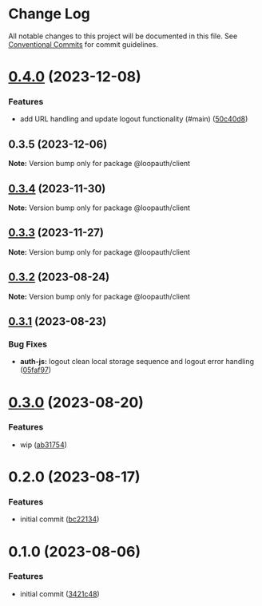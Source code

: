 # Change Log

All notable changes to this project will be documented in this file.
See [Conventional Commits](https://conventionalcommits.org) for commit guidelines.

# [0.4.0](https://github.com/betaly/loopauth-js/compare/@loopauth/client@0.3.5...@loopauth/client@0.4.0) (2023-12-08)


### Features

* add URL handling and update logout functionality (#main) ([50c40d8](https://github.com/betaly/loopauth-js/commit/50c40d827abbaf7b7ff4e5696d796cbafdcdf163))





## 0.3.5 (2023-12-06)

**Note:** Version bump only for package @loopauth/client





## [0.3.4](https://github.com/betaly/loopauth-js/compare/@loopauth/client@0.3.3...@loopauth/client@0.3.4) (2023-11-30)

**Note:** Version bump only for package @loopauth/client





## [0.3.3](https://github.com/betaly/loopauth-js/compare/@loopauth/client@0.3.2...@loopauth/client@0.3.3) (2023-11-27)

**Note:** Version bump only for package @loopauth/client





## [0.3.2](https://github.com/betaly/loopauth-js/compare/@loopauth/client@0.3.1...@loopauth/client@0.3.2) (2023-08-24)

**Note:** Version bump only for package @loopauth/client





## [0.3.1](https://github.com/betaly/loopauth-js/compare/@loopauth/client@0.3.0...@loopauth/client@0.3.1) (2023-08-23)


### Bug Fixes

* **auth-js:** logout clean local storage sequence and logout error handling ([05faf97](https://github.com/betaly/loopauth-js/commit/05faf977ed42576de5987fb913a10034c270c3ee))





# [0.3.0](https://github.com/betaly/loopauth-js/compare/@loopauth/client@0.2.0...@loopauth/client@0.3.0) (2023-08-20)


### Features

* wip ([ab31754](https://github.com/betaly/loopauth-js/commit/ab31754ee965c6a2f7bab7299cc84bfcda3175fe))





# 0.2.0 (2023-08-17)


### Features

* initial commit ([bc22134](https://github.com/betaly/loopauth-js/commit/bc221345d4fd004234c6ebbf44f13dc6790a388f))





# 0.1.0 (2023-08-06)


### Features

* initial commit ([3421c48](https://gitr.net/betaly/loopx/commits/3421c48046c094d0f6e1e68a2fbf35b5facd6736))
